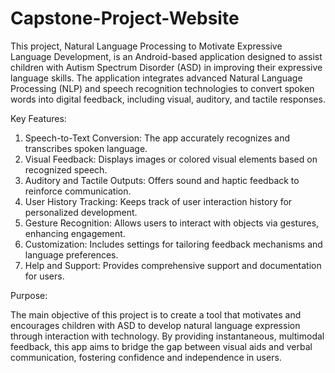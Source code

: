 # Capstone-Project-Website

This project, Natural Language Processing to Motivate Expressive Language Development, is an Android-based application designed to assist children with Autism Spectrum 
Disorder (ASD) in improving their expressive language skills. The application integrates advanced Natural Language Processing (NLP) and speech recognition technologies
to convert spoken words into digital feedback, including visual, auditory, and tactile responses.

Key Features:
1. Speech-to-Text Conversion: The app accurately recognizes and transcribes spoken language.
2. Visual Feedback: Displays images or colored visual elements based on recognized speech.
3. Auditory and Tactile Outputs: Offers sound and haptic feedback to reinforce communication.
4. User History Tracking: Keeps track of user interaction history for personalized development.
5. Gesture Recognition: Allows users to interact with objects via gestures, enhancing engagement.
6. Customization: Includes settings for tailoring feedback mechanisms and language preferences.
7. Help and Support: Provides comprehensive support and documentation for users.
   
Purpose:

The main objective of this project is to create a tool that motivates and encourages children with ASD to develop natural language
 expression through interaction with technology. By providing instantaneous, multimodal feedback, this app aims to bridge the gap between visual aids
and verbal communication, fostering confidence and independence in users.

